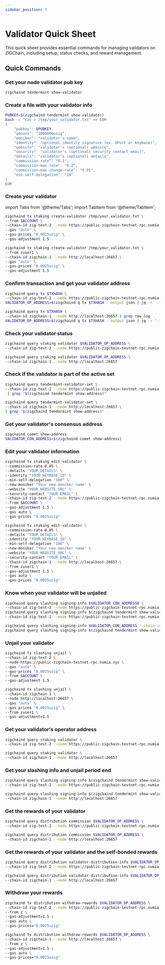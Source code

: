 ```yaml
---
sidebar_position: 3
---
```


# Validator Quick Sheet

This quick sheet provides essential commands for managing validators on ZIGChain, including setup, status checks, and reward management.

<div class="spacer"></div>

## Quick Commands

### Get your node validator pub key

```sh
zigchaind tendermint show-validator
```

### Create a file with your validator info

```sh
PUBKEY=$(zigchaind tendermint show-validator)
bash -c "cat > /tmp/your_validator.txt" << EOM
{
    "pubkey": $PUBKEY,
    "amount": "1000000uzig",
    "moniker": "validator's name",
    "identity": "optional identity signature (ex. UPort or Keybase)",
    "website": "validator's (optional) website",
    "security": "validator's (optional) security contact email",
    "details": "validator's (optional) details",
    "commission-rate": "0.1",
    "commission-max-rate": "0.2",
    "commission-max-change-rate": "0.01",
    "min-self-delegation": "10"
}
EOM
```

### Create your validator

import Tabs from '@theme/Tabs';
import TabItem from '@theme/TabItem';

<Tabs>
  <TabItem value="Testnet" label="Testnet" default>

```sh
zigchaind tx staking create-validator /tmp/your_validator.txt \
--from $ACCOUNT \
--chain-id zig-test-2 --node https://public-zigchain-testnet-rpc.numia.xyz \
--gas "auto" \
--gas-prices "0.0025uzig" \
--gas-adjustment 1.5
```

  </TabItem>
  <TabItem value="Local" label="Local">

```sh
zigchaind tx staking create-validator /tmp/your_validator.txt \
--from zuser1 \
--chain-id zigchain-1 --node http://localhost:26657 \
--gas "auto" \
--gas-prices "0.0025uzig" \
--gas-adjustment 1.5
```

  </TabItem>
</Tabs>

### Confirm transaction and get your validator address

<Tabs>
  <TabItem value="Testnet" label="Testnet" default>

```sh
zigchaind query tx $TXHASH \
--chain-id zig-test-2 --node https://public-zigchain-testnet-rpc.numia.xyz | grep raw_log
VALIDATOR_OP_ADDRESS=$(zigchaind q tx $TXHASH --output json | jq -r '.tx.body.messages[0].validator_address')
```

  </TabItem>
  <TabItem value="Local" label="Local">

```sh
zigchaind query tx $TXHASH \
--chain-id zigchain-1 --node http://localhost:26657 | grep raw_log
VALIDATOR_OP_ADDRESS=$(zigchaind q tx $TXHASH --output json | jq -r '.tx.body.messages[0].validator_address')
```

  </TabItem>
</Tabs>

### Check your validator status

<Tabs>
  <TabItem value="Testnet" label="Testnet" default>

```sh
zigchaind query staking validator $VALIDATOR_OP_ADDRESS \
--chain-id zig-test-2 --node https://public-zigchain-testnet-rpc.numia.xyz
```

  </TabItem>
  <TabItem value="Local" label="Local">

```sh
zigchaind query staking validator $VALIDATOR_OP_ADDRESS \
--chain-id zigchain-1 --node http://localhost:26657
```

  </TabItem>
</Tabs>

### Check if the validator is part of the active set

<Tabs>
  <TabItem value="Testnet" label="Testnet" default>

```sh
zigchaind query tendermint-validator-set \
--chain-id zig-test-2 --node https://public-zigchain-testnet-rpc.numia.xyz \
 | grep "$(zigchaind tendermint show-address)"
```

  </TabItem>
  <TabItem value="Local" label="Local">

```sh
zigchaind query tendermint-validator-set \
--chain-id zigchain-1 --node http://localhost:26657 \
| grep "$(zigchaind tendermint show-address)"
```

  </TabItem>
</Tabs>

### Get your validator's consensus address

```sh
zigchaind comet show-address
VALIDATOR_CON_ADDRESS=$(zigchaind comet show-address)
```

### Edit your validator information

<Tabs>
  <TabItem value="Testnet" label="Testnet" default>

```sh
zigchaind tx staking edit-validator \
--commission-rate 0.05 \
--details "YOUR_DETAILS" \
--identity "YOUR_KEYBASE_ID" \
--min-self-delegation "100" \
--new-moniker "Your new moniker name" \
--website "YOUR_WEBSITE_URL" \
--security-contact "YOUR_EMAIL" \
--chain-id zig-test-2 --node https://public-zigchain-testnet-rpc.numia.xyz\
--from $ACCOUNT \
--gas-adjustment 1.5 \
--gas auto \
--gas-prices "0.0025uzig"
```

  </TabItem>
  <TabItem value="Local" label="Local">

```sh
zigchaind tx staking edit-validator \
--commission-rate 0.05 \
--details "YOUR_DETAILS" \
--identity "YOUR_KEYBASE_ID" \
--min-self-delegation "100" \
--new-moniker "Your new moniker name" \
--website "YOUR_WEBSITE_URL" \
--security-contact "YOUR_EMAIL" \
--chain-id zigchain-1 --node http://localhost:26657 \
--from zuser1 \
--gas-adjustment 1.5 \
--gas auto \
--gas-prices "0.0025uzig"
```

  </TabItem>
</Tabs>

### Know when your validator will be unjailed

<Tabs>
  <TabItem value="Testnet" label="Testnet" default>

```sh
zigchaind query slashing signing-info $VALIDATOR_CON_ADDRESS0 \
--chain-id zig-test-2 --node https://public-zigchain-testnet-rpc.numia.xyz
zigchaind query slashing signing-info $(zigchaind tendermint show-validator) \
--chain-id zig-test-2 --node https://public-zigchain-testnet-rpc.numia.xyz
```

  </TabItem>
  <TabItem value="Local" label="Local">

```sh
zigchaind query slashing signing-info $VALIDATOR_CON_ADDRESS --chain-id zigchain-1 --node http://localhost:26657
zigchaind query slashing signing-info $(zigchaind tendermint show-validator) --chain-id zigchain-1 --node http://localhost:26657
```

  </TabItem>
</Tabs>

### Unjail your validator

<Tabs>
  <TabItem value="Testnet" label="Testnet" default>

```sh
zigchaind tx slashing unjail \
--chain-id zig-test-2 \
--node https://public-zigchain-testnet-rpc.numia.xyz \
--gas "auto" \
--gas-prices "0.0025uzig" \
--from $ACCOUNT \
--gas-adjustment 1.5
```

  </TabItem>
  <TabItem value="Local" label="Local">

```sh
zigchaind tx slashing unjail \
--chain-id zigchain-1 \
--node http://localhost:26657 \
--gas "auto" \
--gas-prices "0.0025uzig" \
--from zuser1 \
--gas-adjustment=1.5
```

  </TabItem>
</Tabs>

### Get your validator's operator address

<Tabs>
  <TabItem value="Testnet" label="Testnet" default>

```sh
zigchaind query staking validator \
--chain-id zig-test-2 --node https://public-zigchain-testnet-rpc.numia.xyz
```

  </TabItem>
  <TabItem value="Local" label="Local">

```sh
zigchaind query staking validator \
--chain-id zigchain-1 --node http://localhost:26657
```

  </TabItem>
</Tabs>

### Get your slashing info and unjail period end

<Tabs>
  <TabItem value="Testnet" label="Testnet" default>

```sh
zigchaind query slashing signing-info $(zigchaind tendermint show-validator) \
--chain-id zig-test-2 --node https://public-zigchain-testnet-rpc.numia.xyz
```

  </TabItem>
  <TabItem value="Local" label="Local">

```sh
zigchaind query slashing signing-info $(zigchaind tendermint show-validator) \
--chain-id zigchain-1 --node http://localhost:26657
```

  </TabItem>
</Tabs>

### Get the rewards of your validator

<Tabs>
  <TabItem value="Testnet" label="Testnet" default>

```sh
zigchaind query distribution commission $VALIDATOR_OP_ADDRESS \
--chain-id zig-test-2 --node https://public-zigchain-testnet-rpc.numia.xyz
```

  </TabItem>
  <TabItem value="Local" label="Local">

```sh
zigchaind query distribution commission $VALIDATOR_OP_ADDRESS \
--chain-id zigchain-1 --node http://localhost:26657
```

  </TabItem>
</Tabs>

### Get the rewards of your validator and the self-bonded rewards

<Tabs>
  <TabItem value="Testnet" label="Testnet" default>

```sh
zigchaind query distribution validator-distribution-info $VALIDATOR_OP_ADDRESS \
--chain-id zig-test-2 --node https://public-zigchain-testnet-rpc.numia.xyz
```

  </TabItem>
  <TabItem value="Local" label="Local">

```sh
zigchaind query distribution validator-distribution-info $VALIDATOR_OP_ADDRESS \
--chain-id zigchain-1 --node http://localhost:26657
```

  </TabItem>
</Tabs>

### Withdraw your rewards

<Tabs>
  <TabItem value="Testnet" label="Testnet" default>

```sh
zigchaind tx distribution withdraw-rewards $VALIDATOR_OP_ADDRESS \
--chain-id zig-test-2 --node https://public-zigchain-testnet-rpc.numia.xyz \
--from z \
--gas-adjustment=1.5 \
--gas auto \
--gas-prices="0.0025uzig"
```

  </TabItem>
  <TabItem value="Local" label="Local">

```sh
zigchaind tx distribution withdraw-rewards $VALIDATOR_OP_ADDRESS \
--chain-id zigchain-1 --node http://localhost:26657 \
--from z \
--gas-adjustment=1.5 \
--gas auto \
--gas-prices="0.0025uzig"
```

  </TabItem>
</Tabs>

<div class="spacer"></div>
